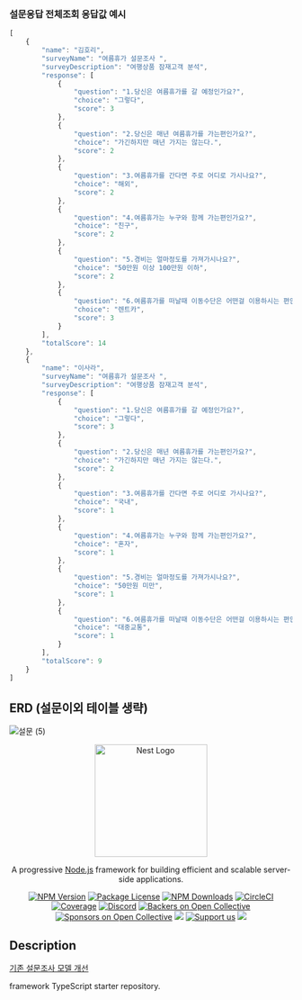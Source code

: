 

### 설문응답 전체조회 응답값 예시
```javascript
[ 
    {
        "name": "김호리",
        "surveyName": "여름휴가 설문조사 ",
        "surveyDescription": "여행상품 잠재고객 분석",
        "response": [
            {
                "question": "1.당신은 여름휴가를 갈 예정인가요?",
                "choice": "그렇다",
                "score": 3
            },
            {
                "question": "2.당신은 매년 여름휴가를 가는편인가요?",
                "choice": "가긴하지만 매년 가지는 않는다.",
                "score": 2
            },
            {
                "question": "3.여름휴가를 간다면 주로 어디로 가시나요?",
                "choice": "해외",
                "score": 2
            },
            { 
                "question": "4.여름휴가는 누구와 함께 가는편인가요?",
                "choice": "친구",
                "score": 2
            },
            {
                "question": "5.경비는 얼마정도를 가져가시나요?",
                "choice": "50만원 이상 100만원 이하",
                "score": 2
            },
            {
                "question": "6.여름휴가를 떠날때 이동수단은 어떤걸 이용하시는 편인가요?",
                "choice": "렌트카",
                "score": 3
            }
        ],
        "totalScore": 14
    },
    {
        "name": "이사라",
        "surveyName": "여름휴가 설문조사 ",
        "surveyDescription": "여행상품 잠재고객 분석",
        "response": [
            {
                "question": "1.당신은 여름휴가를 갈 예정인가요?",
                "choice": "그렇다",
                "score": 3
            },
            {
                "question": "2.당신은 매년 여름휴가를 가는편인가요?",
                "choice": "가긴하지만 매년 가지는 않는다.",
                "score": 2
            },
            {
                "question": "3.여름휴가를 간다면 주로 어디로 가시나요?",
                "choice": "국내",
                "score": 1
            },
            {
                "question": "4.여름휴가는 누구와 함께 가는편인가요?",
                "choice": "혼자",
                "score": 1
            },
            {
                "question": "5.경비는 얼마정도를 가져가시나요?",
                "choice": "50만원 미만",
                "score": 1
            },
            {
                "question": "6.여름휴가를 떠날때 이동수단은 어떤걸 이용하시는 편인가요?",
                "choice": "대중교통",
                "score": 1
            }
        ],
        "totalScore": 9
    }
]
```
## ERD (설문이외 테이블 생략)
![설문 (5)](https://github.com/nowhereim/survey/assets/113084907/099613e1-9bd7-4148-81dd-abf67e23c700)

<p align="center">
  <a href="http://nestjs.com/" target="blank"><img src="https://nestjs.com/img/logo-small.svg" width="200" alt="Nest Logo" /></a>
</p>

[circleci-image]: https://img.shields.io/circleci/build/github/nestjs/nest/master?token=abc123def456
[circleci-url]: https://circleci.com/gh/nestjs/nest

  <p align="center">A progressive <a href="http://nodejs.org" target="_blank">Node.js</a> framework for building efficient and scalable server-side applications.</p>
    <p align="center">
<a href="https://www.npmjs.com/~nestjscore" target="_blank"><img src="https://img.shields.io/npm/v/@nestjs/core.svg" alt="NPM Version" /></a>
<a href="https://www.npmjs.com/~nestjscore" target="_blank"><img src="https://img.shields.io/npm/l/@nestjs/core.svg" alt="Package License" /></a>
<a href="https://www.npmjs.com/~nestjscore" target="_blank"><img src="https://img.shields.io/npm/dm/@nestjs/common.svg" alt="NPM Downloads" /></a>
<a href="https://circleci.com/gh/nestjs/nest" target="_blank"><img src="https://img.shields.io/circleci/build/github/nestjs/nest/master" alt="CircleCI" /></a>
<a href="https://coveralls.io/github/nestjs/nest?branch=master" target="_blank"><img src="https://coveralls.io/repos/github/nestjs/nest/badge.svg?branch=master#9" alt="Coverage" /></a>
<a href="https://discord.gg/G7Qnnhy" target="_blank"><img src="https://img.shields.io/badge/discord-online-brightgreen.svg" alt="Discord"/></a>
<a href="https://opencollective.com/nest#backer" target="_blank"><img src="https://opencollective.com/nest/backers/badge.svg" alt="Backers on Open Collective" /></a>
<a href="https://opencollective.com/nest#sponsor" target="_blank"><img src="https://opencollective.com/nest/sponsors/badge.svg" alt="Sponsors on Open Collective" /></a>
  <a href="https://paypal.me/kamilmysliwiec" target="_blank"><img src="https://img.shields.io/badge/Donate-PayPal-ff3f59.svg"/></a>
    <a href="https://opencollective.com/nest#sponsor"  target="_blank"><img src="https://img.shields.io/badge/Support%20us-Open%20Collective-41B883.svg" alt="Support us"></a>
  <a href="https://twitter.com/nestframework" target="_blank"><img src="https://img.shields.io/twitter/follow/nestframework.svg?style=social&label=Follow"></a>
</p>
  <!--[![Backers on Open Collective](https://opencollective.com/nest/backers/badge.svg)](https://opencollective.com/nest#backer)
  [![Sponsors on Open Collective](https://opencollective.com/nest/sponsors/badge.svg)](https://opencollective.com/nest#sponsor)-->

## Description

[기존 설문조사 모델 개선](https://github.com/nowhereim/Nest.js-Survey)

framework TypeScript starter repository.

